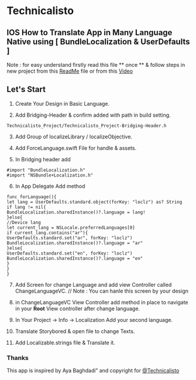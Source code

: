 
# Technicalisto

## IOS How to Translate App in Many Language Native using [ BundleLocalization & UserDefaults ]

Note : 
       for easy understand firstly read this file ** once ** 
       & follow steps in new project from this [ReadMe](https://github.com/AyaBaghdadi/ios_translate_native.git) file or from this [Video]()
       
       
## Let's Start 

1. Create Your Design in Basic Language.

2. Add Bridging-Header & confirm added with path in build setting.

```
Technicalisto_Project/Technicalisto_Project-Bridging-Header.h
```

3. Add Group of localizeLibrary / localizeObjective.

4. Add ForceLanguage.swift File for handle & assets.

5. In Bridging header add

```
#import "BundleLocalization.h"
#import "NSBundle+Localization.h"
```

6. In App Delegate Add method 

```
func forLanguage(){
let lang = UserDefaults.standard.object(forKey: "loclz") as? String
if lang != nil{
BundleLocalization.sharedInstance()?.language = lang!
}else{
//Device lang
let current_lang = NSLocale.preferredLanguages[0]
if current_lang.contains("ar"){
UserDefaults.standard.set("ar", forKey: "loclz")
BundleLocalization.sharedInstance()?.language = "ar"
}else{
UserDefaults.standard.set("en", forKey: "loclz")
BundleLocalization.sharedInstance()?.language = "en"
}
}
}
```

7. Add Screen for change Language and add view Controller called ChangeLanguageVC.
// Note : You can hanle this screen by your design

8. in ChangeLanguageVC View Controller add method in place to navigate in your **Root** View controller after change language.

9. In Your Project -> Info -> Localization Add your second language.

10. Translate Storybored & open file to change Texts.

11. Add Localizable.strings file & Translate it.

### Thanks

This app is inspired by Aya Baghdadi”
and copyright for [@Technicalisto](https://www.youtube.com/channel/UC7554uvArdSxL4tlws7Wf8Q)
